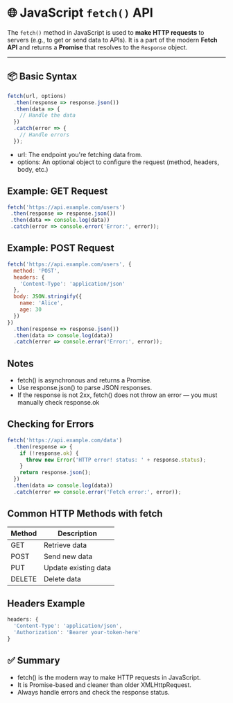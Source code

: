# 🌐 JavaScript `fetch()` API

The `fetch()` method in JavaScript is used to **make HTTP requests** to servers (e.g., to get or send data to APIs). It is a part of the modern **Fetch API** and returns a **Promise** that resolves to the `Response` object.

---

## 📦 Basic Syntax

```js
fetch(url, options)
  .then(response => response.json())
  .then(data => {
    // Handle the data
  })
  .catch(error => {
    // Handle errors
  });
```
 - url: The endpoint you're fetching data from.
 - options: An optional object to configure the request (method, headers, body, etc.)

 ## Example: GET Request
 ```jsx
 fetch('https://api.example.com/users')
  .then(response => response.json())
  .then(data => console.log(data))
  .catch(error => console.error('Error:', error));
```
## Example: POST Request
```js
fetch('https://api.example.com/users', {
  method: 'POST',
  headers: {
    'Content-Type': 'application/json'
  },
  body: JSON.stringify({
    name: 'Alice',
    age: 30
  })
})
  .then(response => response.json())
  .then(data => console.log(data))
  .catch(error => console.error('Error:', error));
```
## Notes
  - fetch() is asynchronous and returns a Promise.
  - Use response.json() to parse JSON responses.
  - If the response is not 2xx, fetch() does not throw an error — you must manually check response.ok

## Checking for Errors
```jsx
fetch('https://api.example.com/data')
  .then(response => {
    if (!response.ok) {
      throw new Error('HTTP error! status: ' + response.status);
    }
    return response.json();
  })
  .then(data => console.log(data))
  .catch(error => console.error('Fetch error:', error));
```
## Common HTTP Methods with fetch
| Method | Description          |
| ------ | -------------------- |
| GET    | Retrieve data        |
| POST   | Send new data        |
| PUT    | Update existing data |
| DELETE | Delete data          |

## Headers Example
```js
headers: {
  'Content-Type': 'application/json',
  'Authorization': 'Bearer your-token-here'
}
```
## ✅ Summary
 - fetch() is the modern way to make HTTP requests in JavaScript.
 - It is Promise-based and cleaner than older XMLHttpRequest.
 - Always handle errors and check the response status.